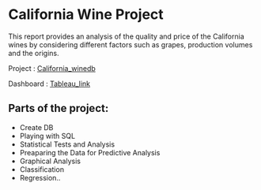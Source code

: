 # California Wine Project 

This report provides an analysis of the quality and price of the California wines by considering different factors such as grapes, production volumes and the origins. 

Project : <A href='http://nbviewer.jupyter.org/github/sametmarasli/california_winedb/blob/master/california_wine.ipynb'>California_winedb</A><BR>

Dashboard : <A href='https://public.tableau.com/shared/TJ8G6NW24?:display_count=yes'>Tableau_link</A><BR>

## Parts of the project:
- Create DB
- Playing with SQL
- Statistical Tests and Analysis
- Preaparing the Data for Predictive Analysis
- Graphical Analysis
- Classification
- Regression..